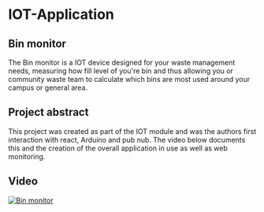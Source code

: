 # IOT-Application

## Bin monitor
The Bin monitor is a IOT device designed for your waste management needs, measuring how fill level of you're bin and thus allowing you or community waste team to calculate which bins are most used around your campus or general area.

## Project abstract
This project was created as part of the IOT module and was the authors first interaction with react, Arduino and pub nub. The video below documents this and the creation of the overall application in use as well as web monitoring.

## Video  
[![Bin monitor](https://imgur.com/Ztnef89.png)](https://youtu.be/p7mcFBUQZxM "Bin monitor")

